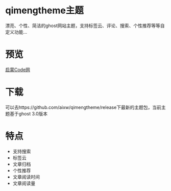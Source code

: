 # qimengtheme主题
漂亮、个性、简洁的ghost网站主题，支持标签云、评论、搜索、个性推荐等等自定义功能...

# 预览
[启蒙Code网](https://www.qimeng007.cn)

# 下载
可以去https://github.com/aixw/qimengtheme/release下最新的主题包，当前主题基于ghost 3.0版本

# 特点

- 支持搜索
- 标签云
- 文章归档
- 个性推荐
- 文章阅读时间
- 文章阅读量

